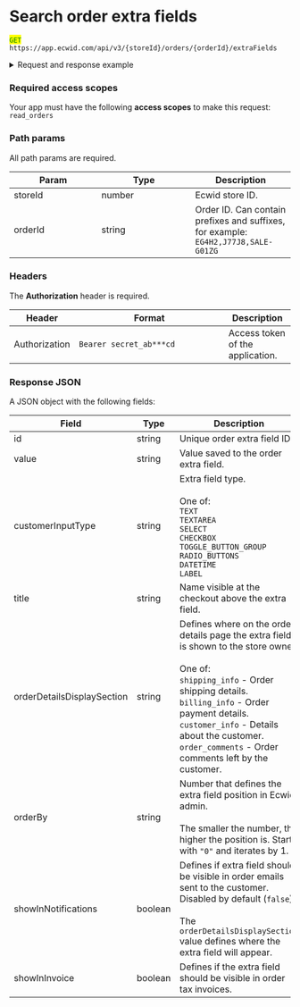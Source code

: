 # Search order extra fields

<mark style="color:green;">`GET`</mark> `https://app.ecwid.com/api/v3/{storeId}/orders/{orderId}/extraFields`&#x20;

<details>

<summary>Request and response example</summary>

Request:

```http
GET /api/v3/1003/orders/JJ5HH/extraFields HTTP/1.1
Authorization: Bearer secret_token
Host: app.ecwid.com
```

Response:

```json
[
    {
        "id": "tips",
        "value": "3%",
        "customerInputType": "TOGGLE_BUTTON_GROUP",
        "title": "Support our pet shop with a small donation",
        "orderDetailsDisplaySection": "",
        "orderBy": "0"
    }
]
```

</details>

### Required access scopes

Your app must have the following **access scopes** to make this request: `read_orders`

### Path params

All path params are required.

<table><thead><tr><th width="141">Param</th><th width="152">Type</th><th>Description</th></tr></thead><tbody><tr><td>storeId</td><td>number</td><td>Ecwid store ID.</td></tr><tr><td>orderId</td><td>string</td><td>Order ID. Can contain prefixes and suffixes, for example: <code>EG4H2,J77J8,SALE-G01ZG</code></td></tr></tbody></table>

### Headers

The **Authorization** header is required.

<table><thead><tr><th>Header</th><th width="252">Format</th><th>Description</th></tr></thead><tbody><tr><td>Authorization</td><td><code>Bearer secret_ab***cd</code></td><td>Access token of the application.</td></tr></tbody></table>

### Response JSON

A JSON object with the following fields:

<table><thead><tr><th width="268">Field</th><th width="133">Type</th><th>Description</th></tr></thead><tbody><tr><td>id</td><td>string</td><td>Unique order extra field ID.</td></tr><tr><td>value</td><td>string</td><td>Value saved to the order extra field.</td></tr><tr><td>customerInputType</td><td>string</td><td>Extra field type.<br><br>One of:<br><code>TEXT</code><br><code>TEXTAREA</code><br><code>SELECT</code><br><code>CHECKBOX</code><br><code>TOGGLE_BUTTON_GROUP</code><br><code>RADIO_BUTTONS</code><br><code>DATETIME</code><br><code>LABEL</code></td></tr><tr><td>title</td><td>string</td><td>Name visible at the checkout above the extra field.</td></tr><tr><td>orderDetailsDisplaySection</td><td>string</td><td>Defines where on the order details page the extra field is shown to the store owner.<br><br>One of:<br><code>shipping_info</code> - Order shipping details.<br><code>billing_info</code> - Order payment details.<br><code>customer_info</code> - Details about the customer.<br><code>order_comments</code> - Order comments left by the customer.</td></tr><tr><td>orderBy</td><td>string</td><td>Number that defines the extra field position in Ecwid admin. <br><br>The smaller the number, the higher the position is. Starts with <code>"0"</code> and iterates by 1.</td></tr><tr><td>showInNotifications</td><td>boolean</td><td>Defines if extra field should be visible in order emails sent to the customer. Disabled by default (<code>false</code>).<br><br>The <code>orderDetailsDisplaySection</code> value defines where the extra field will appear.</td></tr><tr><td>showInInvoice</td><td>boolean</td><td>Defines if the extra field should be visible in order tax invoices.</td></tr></tbody></table>
